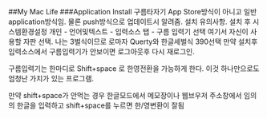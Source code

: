 ##My Mac Life
###Application Install
	구름타자기
App Store방식이 아니고 일반 application방식임. 물론 push방식으로 업데이트시 알려줌.
설치 유의사항.
설치 후 
시스템환경설정
개인 - 언어및텍스트 - 입력소스 탭 - 구름 입력기 선택
여기서 자신이 사용할 자판 선택.  나는 3벌식이므로 로마자 Querty와 한글세벌식 390선택
만약 설치후 입력소스에서 구름입력기가 안보이면 로그아웃후 다시 재로그인.

구름입력기는 한마디로 Shift+space 로 한영전환을 가능하게 한다. 이것 하나만으로도 엄청난 가치가 있는 프로그램.

만약 shift+space가 안먹는 경우 한글모드에서 메모장이나 웹브우저 주소창에서 임의의 한글을 입력하고 shift+space를 누르면 한/영변환이 잘됨

